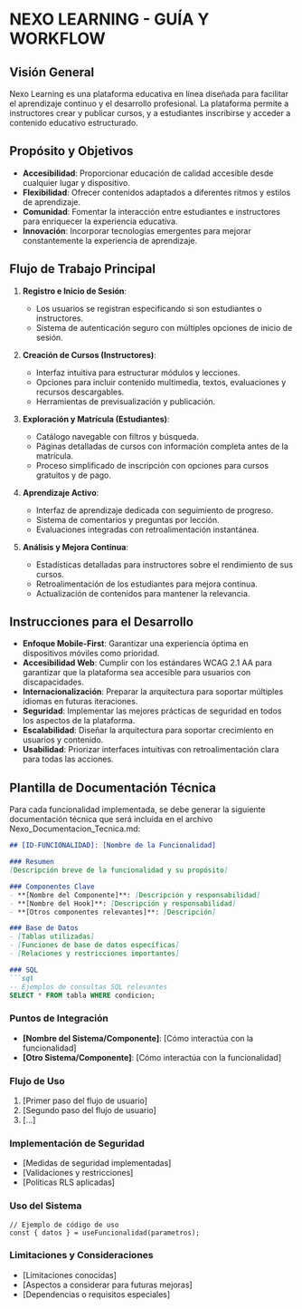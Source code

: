 
# NEXO LEARNING - GUÍA Y WORKFLOW

## Visión General

Nexo Learning es una plataforma educativa en línea diseñada para facilitar el aprendizaje continuo y el desarrollo profesional. La plataforma permite a instructores crear y publicar cursos, y a estudiantes inscribirse y acceder a contenido educativo estructurado.

## Propósito y Objetivos

- **Accesibilidad**: Proporcionar educación de calidad accesible desde cualquier lugar y dispositivo.
- **Flexibilidad**: Ofrecer contenidos adaptados a diferentes ritmos y estilos de aprendizaje.
- **Comunidad**: Fomentar la interacción entre estudiantes e instructores para enriquecer la experiencia educativa.
- **Innovación**: Incorporar tecnologías emergentes para mejorar constantemente la experiencia de aprendizaje.

## Flujo de Trabajo Principal

1. **Registro e Inicio de Sesión**:
   - Los usuarios se registran especificando si son estudiantes o instructores.
   - Sistema de autenticación seguro con múltiples opciones de inicio de sesión.

2. **Creación de Cursos (Instructores)**:
   - Interfaz intuitiva para estructurar módulos y lecciones.
   - Opciones para incluir contenido multimedia, textos, evaluaciones y recursos descargables.
   - Herramientas de previsualización y publicación.

3. **Exploración y Matrícula (Estudiantes)**:
   - Catálogo navegable con filtros y búsqueda.
   - Páginas detalladas de cursos con información completa antes de la matrícula.
   - Proceso simplificado de inscripción con opciones para cursos gratuitos y de pago.

4. **Aprendizaje Activo**:
   - Interfaz de aprendizaje dedicada con seguimiento de progreso.
   - Sistema de comentarios y preguntas por lección.
   - Evaluaciones integradas con retroalimentación instantánea.

5. **Análisis y Mejora Continua**:
   - Estadísticas detalladas para instructores sobre el rendimiento de sus cursos.
   - Retroalimentación de los estudiantes para mejora continua.
   - Actualización de contenidos para mantener la relevancia.

## Instrucciones para el Desarrollo

- **Enfoque Mobile-First**: Garantizar una experiencia óptima en dispositivos móviles como prioridad.
- **Accesibilidad Web**: Cumplir con los estándares WCAG 2.1 AA para garantizar que la plataforma sea accesible para usuarios con discapacidades.
- **Internacionalización**: Preparar la arquitectura para soportar múltiples idiomas en futuras iteraciones.
- **Seguridad**: Implementar las mejores prácticas de seguridad en todos los aspectos de la plataforma.
- **Escalabilidad**: Diseñar la arquitectura para soportar crecimiento en usuarios y contenido.
- **Usabilidad**: Priorizar interfaces intuitivas con retroalimentación clara para todas las acciones.

## Plantilla de Documentación Técnica

Para cada funcionalidad implementada, se debe generar la siguiente documentación técnica que será incluida en el archivo Nexo_Documentacion_Tecnica.md:

```markdown
## [ID-FUNCIONALIDAD]: [Nombre de la Funcionalidad]

### Resumen
[Descripción breve de la funcionalidad y su propósito]

### Componentes Clave
- **[Nombre del Componente]**: [Descripción y responsabilidad]
- **[Nombre del Hook]**: [Descripción y responsabilidad]
- **[Otros componentes relevantes]**: [Descripción]

### Base de Datos
- [Tablas utilizadas]
- [Funciones de base de datos específicas]
- [Relaciones y restricciones importantes]

### SQL
```sql
-- Ejemplos de consultas SQL relevantes
SELECT * FROM tabla WHERE condicion;
```

### Puntos de Integración
- **[Nombre del Sistema/Componente]**: [Cómo interactúa con la funcionalidad]
- **[Otro Sistema/Componente]**: [Cómo interactúa con la funcionalidad]

### Flujo de Uso
1. [Primer paso del flujo de usuario]
2. [Segundo paso del flujo de usuario]
3. [...]

### Implementación de Seguridad
- [Medidas de seguridad implementadas]
- [Validaciones y restricciones]
- [Políticas RLS aplicadas]

### Uso del Sistema
```tsx
// Ejemplo de código de uso
const { datos } = useFuncionalidad(parametros);
```

### Limitaciones y Consideraciones
- [Limitaciones conocidas]
- [Aspectos a considerar para futuras mejoras]
- [Dependencias o requisitos especiales]
```
